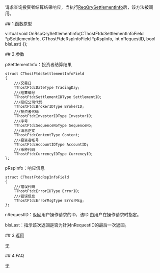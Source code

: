 <p>请求查询投资者结算结果响应，当执行<a href="../../CTHOSTFTDCTRADERSPI/REQQRYSETTLEMENTINFO/">ReqQrySettlementInfo</a>后，该方法被调用。</p>
<span class="anchor" id="1d760878-04dd-4b09-a930-539a119fa046"></span>
## 1.函数原型
<p>virtual void OnRspQrySettlementInfo(CThostFtdcSettlementInfoField *pSettlementInfo, CThostFtdcRspInfoField *pRspInfo, int nRequestID, bool bIsLast) {};</p>
<span class="anchor" id="04cd66c3-5130-4bfa-99b3-5d1eeebccb7e"></span>
## 2.参数
<p>pSettlementInfo：投资者结算结果</p>
<pre><code>struct CThostFtdcSettlementInfoField
{
    ///交易日
    TThostFtdcDateType TradingDay;
    ///结算编号
    TThostFtdcSettlementIDType SettlementID;
    ///经纪公司代码
    TThostFtdcBrokerIDType BrokerID;
    ///投资者代码
    TThostFtdcInvestorIDType InvestorID;
    ///序号
    TThostFtdcSequenceNoType SequenceNo;
    ///消息正文
    TThostFtdcContentType Content;
    ///投资者帐号
    TThostFtdcAccountIDType AccountID;
    ///币种代码
    TThostFtdcCurrencyIDType CurrencyID;
};
</code></pre>
<p>pRspInfo：响应信息</p>
<pre><code>struct CThostFtdcRspInfoField
{
    ///错误代码
    TThostFtdcErrorIDType ErrorID;
    ///错误信息
    TThostFtdcErrorMsgType ErrorMsg;
};
</code></pre>
<p>nRequestID：返回用户操作请求的ID，该ID 由用户在操作请求时指定。</p>
<p>bIsLast：指示该次返回是否为针对nRequestID的最后一次返回。</p>
<span class="anchor" id="787578b7-2df0-43a0-a4d6-b2d85e9425c8"></span>
## 3.返回
<p>无</p>
<span class="anchor" id="d9a8703a-0b11-4b0c-910e-50016994b0ba"></span>
## 4.FAQ
<p>无</p>
